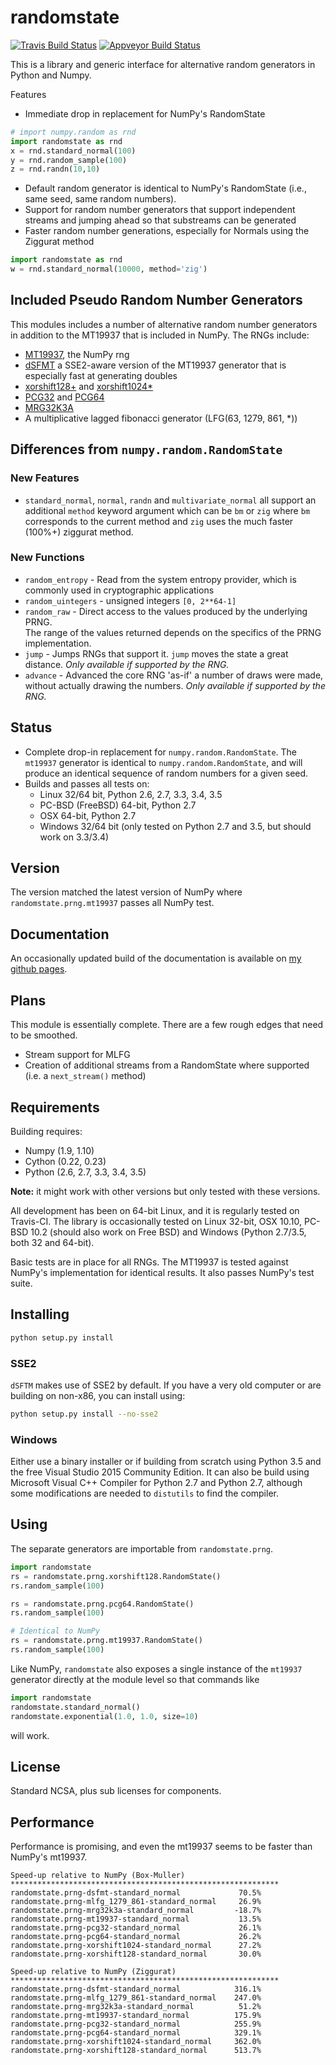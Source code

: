 # randomstate

[![Travis Build Status](https://travis-ci.org/bashtage/ng-numpy-randomstate.svg?branch=master)](https://travis-ci.org/bashtage/ng-numpy-randomstate) 
[![Appveyor Build Status](https://ci.appveyor.com/api/projects/status/odc5c4ukhru5xicl/branch/master?svg=true)](https://ci.appveyor.com/project/bashtage/ng-numpy-randomstate/branch/master)

This is a library and generic interface for alternative random generators 
in Python and Numpy. 

Features

* Immediate drop in replacement for NumPy's RandomState

```python
# import numpy.random as rnd
import randomstate as rnd
x = rnd.standard_normal(100)
y = rnd.random_sample(100)
z = rnd.randn(10,10)
```

* Default random generator is identical to NumPy's RandomState (i.e., same 
seed, same random numbers).
* Support for random number generators that support independent streams and 
jumping ahead so that substreams can be generated
* Faster random number generations, especially for Normals using the Ziggurat 
method 

```python
import randomstate as rnd
w = rnd.standard_normal(10000, method='zig')
```

## Included Pseudo Random Number Generators

This modules includes a number of alternative random 
number generators in addition to the MT19937 that is included in NumPy. 
The RNGs include:

* [MT19937](https://github.com/numpy/numpy/blob/master/numpy/random/mtrand/),
 the NumPy rng
* [dSFMT](http://www.math.sci.hiroshima-u.ac.jp/~m-mat/MT/SFMT/) a SSE2-aware 
version of the MT19937 generator that is especially fast at generating doubles
* [xorshift128+](http://xorshift.di.unimi.it/) and 
[xorshift1024*](http://xorshift.di.unimi.it/)
* [PCG32](http://www.pcg-random.org/) and [PCG64](http:w//www.pcg-random.org/)
* [MRG32K3A](http://simul.iro.umontreal.ca/rng)
* A multiplicative lagged fibonacci generator (LFG(63, 1279, 861, *))

## Differences from `numpy.random.RandomState`

### New Features
* `standard_normal`, `normal`, `randn` and `multivariate_normal` all support 
an additional `method` keyword argument which can be `bm` or `zig` where 
`bm` corresponds to the current method and `zig` uses the much faster 
(100%+) ziggurat method.

### New Functions

* `random_entropy` - Read from the system entropy provider, which is commonly 
used in cryptographic applications
* `random_uintegers` - unsigned integers `[0, 2**64-1]`
* `random_raw` - Direct access to the values produced by the underlying PRNG.  
The range of the values returned depends on the specifics of the PRNG 
implementation.
* `jump` - Jumps RNGs that support it.  `jump` moves the state a great 
distance. _Only available if supported by the RNG._
* `advance` - Advanced the core RNG 'as-if' a number of draws were made, 
without actually drawing the numbers. _Only available if supported by the RNG._

## Status

* Complete drop-in replacement for `numpy.random.RandomState`. The `mt19937` 
generator is identical to `numpy.random.RandomState`, and will produce an 
identical sequence of random numbers for a given seed.   
* Builds and passes all tests on:
  * Linux 32/64 bit, Python 2.6, 2.7, 3.3, 3.4, 3.5
  * PC-BSD (FreeBSD) 64-bit, Python 2.7
  * OSX  64-bit, Python 2.7
  * Windows 32/64 bit (only tested on Python 2.7 and 3.5, but should work on 3.3/3.4)

## Version
The version matched the latest version of NumPy where 
`randomstate.prng.mt19937` passes all NumPy test.

## Documentation

An occasionally updated build of the documentation is available on
[my github pages](http://bashtage.github.io/ng-numpy-randomstate/).

## Plans
This module is essentially complete.  There are a few rough edges that need to be smoothed.
  
  * Stream support for MLFG
  * Creation of additional streams from a RandomState where supported (i.e. 
  a `next_stream()` method)
  
## Requirements
Building requires:

  * Numpy (1.9, 1.10)
  * Cython (0.22, 0.23)
  * Python (2.6, 2.7, 3.3, 3.4, 3.5)

**Note:** it might work with other versions but only tested with these 
versions. 

All development has been on 64-bit Linux, and it is regularly tested on 
Travis-CI. The library is occasionally tested on Linux 32-bit,  OSX 10.10, 
PC-BSD 10.2 (should also work on Free BSD) and Windows (Python 2.7/3.5, 
both 32 and 64-bit).

Basic tests are in place for all RNGs. The MT19937 is tested against NumPy's 
implementation for identical results. It also passes NumPy's test suite.

## Installing

```bash
python setup.py install
```

### SSE2
`dSFTM` makes use of SSE2 by default.  If you have a very old computer or are 
building on non-x86, you can install using:

```bash
python setup.py install --no-sse2
```

### Windows
Either use a binary installer or if building from scratch using Python 3.5 and 
the free Visual Studio 2015 Community Edition. It can also be build using 
Microsoft Visual C++ Compiler for Python 2.7 and Python 2.7, although some
modifications are needed to `distutils` to find the compiler.

## Using

The separate generators are importable from `randomstate.prng`.

```python
import randomstate
rs = randomstate.prng.xorshift128.RandomState()
rs.random_sample(100)

rs = randomstate.prng.pcg64.RandomState()
rs.random_sample(100)

# Identical to NumPy
rs = randomstate.prng.mt19937.RandomState()
rs.random_sample(100)
```

Like NumPy, `randomstate` also exposes a single instance of the `mt19937` 
generator directly at the module level so that commands like

```python
import randomstate
randomstate.standard_normal()
randomstate.exponential(1.0, 1.0, size=10)
```

will work.

## License
Standard NCSA, plus sub licenses for components.

## Performance
Performance is promising, and even the mt19937 seems to be faster than NumPy's mt19937. 

```
Speed-up relative to NumPy (Box-Muller)
************************************************************
randomstate.prng-dsfmt-standard_normal             70.5%
randomstate.prng-mlfg_1279_861-standard_normal     26.9%
randomstate.prng-mrg32k3a-standard_normal         -18.7%
randomstate.prng-mt19937-standard_normal           13.5%
randomstate.prng-pcg32-standard_normal             26.1%
randomstate.prng-pcg64-standard_normal             26.2%
randomstate.prng-xorshift1024-standard_normal      27.2%
randomstate.prng-xorshift128-standard_normal       30.0%

Speed-up relative to NumPy (Ziggurat)
************************************************************
randomstate.prng-dsfmt-standard_normal            316.1%
randomstate.prng-mlfg_1279_861-standard_normal    247.0%
randomstate.prng-mrg32k3a-standard_normal          51.2%
randomstate.prng-mt19937-standard_normal          175.9%
randomstate.prng-pcg32-standard_normal            255.9%
randomstate.prng-pcg64-standard_normal            329.1%
randomstate.prng-xorshift1024-standard_normal     362.0%
randomstate.prng-xorshift128-standard_normal      513.7%
```
